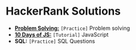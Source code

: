 # HackerRank Solutions

- **[Problem Solving:](problem-solving/)** `[Practice]` Problem solving
- **[10 Days of JS:](10-days-of-js/)** `[Tutorial]` JavaScript
- **SQL:** `[Practice]` SQL Questions
